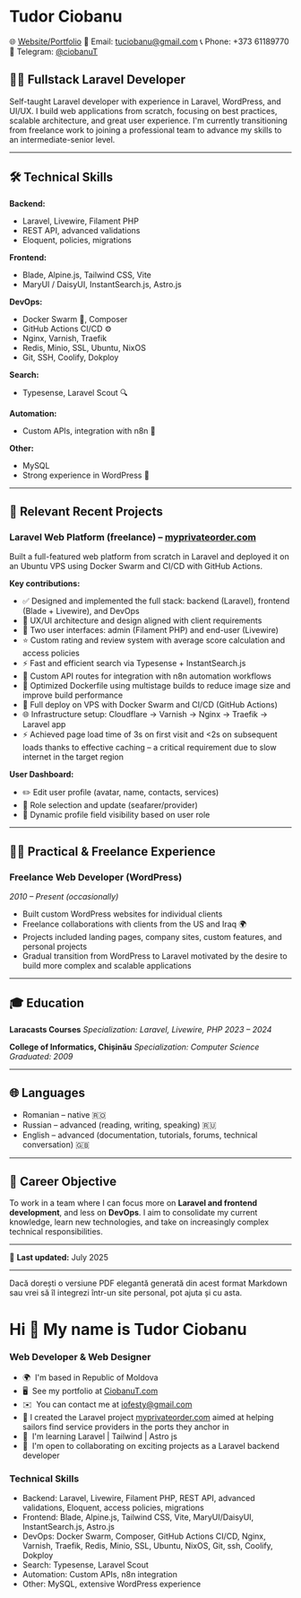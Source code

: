 # **Tudor Ciobanu**

🌐 [Website/Portfolio](https://ciobanut.com)
📧 Email: [tuciobanu@gmail.com](mailto:tuciobanu@gmail.com)
📞 Phone: +373 61189770
💬 Telegram: [@ciobanuT](https://t.me/ciobanuT)

## 👨‍💻 Fullstack Laravel Developer

Self-taught Laravel developer with experience in Laravel, WordPress, and UI/UX. I build web applications from scratch, focusing on best practices, scalable architecture, and great user experience. I'm currently transitioning from freelance work to joining a professional team to advance my skills to an intermediate-senior level.

---

## 🛠️ Technical Skills

**Backend:**

* Laravel, Livewire, Filament PHP
* REST API, advanced validations
* Eloquent, policies, migrations

**Frontend:**

* Blade, Alpine.js, Tailwind CSS, Vite
* MaryUI / DaisyUI, InstantSearch.js, Astro.js

**DevOps:**

* Docker Swarm 🐳, Composer
* GitHub Actions CI/CD ⚙️
* Nginx, Varnish, Traefik
* Redis, Minio, SSL, Ubuntu, NixOS
* Git, SSH, Coolify, Dokploy

**Search:**

* Typesense, Laravel Scout 🔍

**Automation:**

* Custom APIs, integration with n8n 🤖

**Other:**

* MySQL
* Strong experience in WordPress 📝

---

## 📌 Relevant Recent Projects

### **Laravel Web Platform (freelance)** – [myprivateorder.com](https://myprivateorder.com)

Built a full-featured web platform from scratch in Laravel and deployed it on an Ubuntu VPS using Docker Swarm and CI/CD with GitHub Actions.

**Key contributions:**

* ✅ Designed and implemented the full stack: backend (Laravel), frontend (Blade + Livewire), and DevOps
* 🧠 UX/UI architecture and design aligned with client requirements
* 👥 Two user interfaces: admin (Filament PHP) and end-user (Livewire)
* ⭐ Custom rating and review system with average score calculation and access policies
* ⚡️ Fast and efficient search via Typesense + InstantSearch.js
* 🔗 Custom API routes for integration with n8n automation workflows
* 🐳 Optimized Dockerfile using multistage builds to reduce image size and improve build performance
* 🚀 Full deploy on VPS with Docker Swarm and CI/CD (GitHub Actions)
* 🌐 Infrastructure setup: Cloudflare → Varnish → Nginx → Traefik → Laravel app
* ⚡ Achieved page load time of 3s on first visit and <2s on subsequent loads thanks to effective caching – a critical requirement due to slow internet in the target region

**User Dashboard:**

* ✏️ Edit user profile (avatar, name, contacts, services)
* 🔄 Role selection and update (seafarer/provider)
* 🎯 Dynamic profile field visibility based on user role

---

## 🧑‍🏭 Practical & Freelance Experience

### **Freelance Web Developer (WordPress)**

*2010 – Present (occasionally)*

* Built custom WordPress websites for individual clients
* Freelance collaborations with clients from the US and Iraq 🌍
* Projects included landing pages, company sites, custom features, and personal projects
* Gradual transition from WordPress to Laravel motivated by the desire to build more complex and scalable applications

---

## 🎓 Education

**Laracasts Courses**
*Specialization: Laravel, Livewire, PHP*
*2023 – 2024*

**College of Informatics, Chișinău**
*Specialization: Computer Science*
*Graduated: 2009*

---

## 🌐 Languages

* Romanian – native 🇷🇴
* Russian – advanced (reading, writing, speaking) 🇷🇺
* English – advanced (documentation, tutorials, forums, technical conversation) 🇬🇧

---

## 🎯 Career Objective

To work in a team where I can focus more on **Laravel and frontend development**, and less on **DevOps**. I aim to consolidate my current knowledge, learn new technologies, and take on increasingly complex technical responsibilities.

---

📅 **Last updated:** July 2025

---

Dacă dorești o versiune PDF elegantă generată din acest format Markdown sau vrei să îl integrezi într-un site personal, pot ajuta și cu asta.



Hi 👋 My name is Tudor Ciobanu
==============================

### Web Developer & Web Designer

* 🌍  I'm based in Republic of Moldova
* 🖥️  See my portfolio at [CiobanuT.com](https://CiobanuT.com)
* ✉️  You can contact me at [iofesty@gmail.com](mailto:iofesty@gmail.com)
* 🚀  I created the Laravel project [myprivateorder.com](https://myprivateorder.com/) aimed at helping sailors find service providers in the ports they anchor in
* 🧠  I'm learning Laravel | Tailwind | Astro js
* 🤝  I'm open to collaborating on exciting projects as a Laravel backend developer

### Technical Skills
* Backend: Laravel, Livewire, Filament PHP, REST API, advanced validations, Eloquent, access policies, migrations
* Frontend: Blade, Alpine.js, Tailwind CSS, Vite, MaryUI/DaisyUI, InstantSearch.js, Astro.js
* DevOps: Docker Swarm, Composer, GitHub Actions CI/CD, Nginx, Varnish, Traefik, Redis, Minio, SSL, Ubuntu, NixOS, Git, ssh, Coolify, Dokploy
* Search: Typesense, Laravel Scout
* Automation: Custom APIs, n8n integration
* Other: MySQL, extensive WordPress experience
